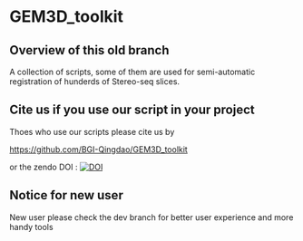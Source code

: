 # GEM3D_toolkit

## Overview of this old branch

A collection of scripts, some of them are used for semi-automatic registration of hunderds of Stereo-seq slices.

## Cite us if you use our script in your project
Thoes who use our scripts please cite us by

https://github.com/BGI-Qingdao/GEM3D_toolkit

or the zendo DOI : [![DOI](https://zenodo.org/badge/373742809.svg)](https://zenodo.org/badge/latestdoi/373742809)

## Notice for new user
New user please check the dev branch for better user experience and more handy tools


